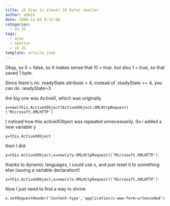 ```yaml
---
title: vX Ajax is almost 10 bytes smaller
author: admin
date: 2008-12-04 6:15:06
categories:
  - vX JS
tags: 
  - ajax
  - smaller
  - vX JS
template: article.jade
---
```


Okay, so 0 = false, so it makes sense that !0 = true. but also 1 = true, so that saved 1 byte.

Since there's no .readyState attribute > 4, instead of .readyState == 4, you can do .readyState>3

the big one was ActiveX, which was originally

	x=new(this.ActiveXObject?ActiveXObject:XMLHttpRequest)('Microsoft.XMLHTTP')

I noticed how this.activeXObject was repeated unnecessarily. So i added a new variable y

	y=this.ActiveXObject

then I did:

	y=this.ActiveXObject;x=new(y?y:XMLHttpRequest)('Microsoft.XMLHTTP')

thanks to dynamic languages, I could use x, and just reset it to something else (saving a variable declaration!)

	x=this.ActiveXObject;x=new(x?x:XMLHttpRequest)('Microsoft.XMLHTTP')

Now I just need to find a way to shrink 
	
	x.setRequestHeader('Content-type','application/x-www-form-urlencoded')
